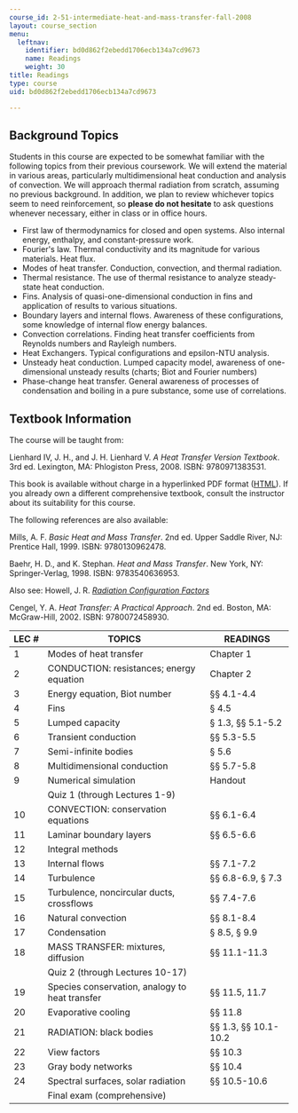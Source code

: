 ```yaml
---
course_id: 2-51-intermediate-heat-and-mass-transfer-fall-2008
layout: course_section
menu:
  leftnav:
    identifier: bd0d862f2ebedd1706ecb134a7cd9673
    name: Readings
    weight: 30
title: Readings
type: course
uid: bd0d862f2ebedd1706ecb134a7cd9673

---
```


Background Topics
-----------------

Students in this course are expected to be somewhat familiar with the following topics from their previous coursework. We will extend the material in various areas, particularly multidimensional heat conduction and analysis of convection. We will approach thermal radiation from scratch, assuming no previous background. In addition, we plan to review whichever topics seem to need reinforcement, so **please do not hesitate** to ask questions whenever necessary, either in class or in office hours.

*   First law of thermodynamics for closed and open systems. Also internal energy, enthalpy, and constant-pressure work.
*   Fourier's law. Thermal conductivity and its magnitude for various materials. Heat flux.
*   Modes of heat transfer. Conduction, convection, and thermal radiation.
*   Thermal resistance. The use of thermal resistance to analyze steady-state heat conduction.
*   Fins. Analysis of quasi-one-dimensional conduction in fins and application of results to various situations.
*   Boundary layers and internal flows. Awareness of these configurations, some knowledge of internal flow energy balances.
*   Convection correlations. Finding heat transfer coefficients from Reynolds numbers and Rayleigh numbers.
*   Heat Exchangers. Typical configurations and epsilon-NTU analysis.
*   Unsteady heat conduction. Lumped capacity model, awareness of one-dimensional unsteady results (charts; Biot and Fourier numbers)
*   Phase-change heat transfer. General awareness of processes of condensation and boiling in a pure substance, some use of correlations.

Textbook Information
--------------------

The course will be taught from:

Lienhard IV, J. H., and J. H. Lienhard V. _A Heat Transfer Version Textbook_. 3rd ed. Lexington, MA: Phlogiston Press, 2008. ISBN: 9780971383531.

This book is available without charge in a hyperlinked PDF format ([HTML](http://web.mit.edu/lienhard/www/ahtt.html)). If you already own a different comprehensive textbook, consult the instructor about its suitability for this course.

The following references are also available:

Mills, A. F. _Basic Heat and Mass Transfer_. 2nd ed. Upper Saddle River, NJ: Prentice Hall, 1999. ISBN: 9780130962478.

Baehr, H. D., and K. Stephan. _Heat and Mass Transfer_. New York, NY: Springer-Verlag, 1998. ISBN: 9783540636953.

Also see: Howell, J. R. _[Radiation Configuration Factors](https://web.engr.uky.edu/rtl/Catalog/)_ 

Cengel, Y. A. _Heat Transfer: A Practical Approach_. 2nd ed. Boston, MA: McGraw-Hill, 2002. ISBN: 9780072458930.

| LEC # | TOPICS | READINGS |
| --- | --- | --- |
| 1 | Modes of heat transfer | Chapter 1 |
| 2 | CONDUCTION: resistances; energy equation | Chapter 2 |
| 3 | Energy equation, Biot number | §§ 4.1-4.4 |
| 4 | Fins | § 4.5 |
| 5 | Lumped capacity | § 1.3, §§ 5.1-5.2 |
| 6 | Transient conduction | §§ 5.3-5.5 |
| 7 | Semi-infinite bodies | § 5.6 |
| 8 | Multidimensional conduction | §§ 5.7-5.8 |
| 9 | Numerical simulation | Handout |
| &nbsp; | Quiz 1 (through Lectures 1-9) | &nbsp; |
| 10 | CONVECTION: conservation equations | §§ 6.1-6.4 |
| 11 | Laminar boundary layers | §§ 6.5-6.6 |
| 12 | Integral methods | &nbsp; |
| 13 | Internal flows | §§ 7.1-7.2 |
| 14 | Turbulence | §§ 6.8-6.9, § 7.3 |
| 15 | Turbulence, noncircular ducts, crossflows | §§ 7.4-7.6 |
| 16 | Natural convection | §§ 8.1-8.4 |
| 17 | Condensation | § 8.5, § 9.9 |
| 18 | MASS TRANSFER: mixtures, diffusion | §§ 11.1-11.3 |
| &nbsp; | Quiz 2 (through Lectures 10-17) | &nbsp; |
| 19 | Species conservation, analogy to heat transfer | §§ 11.5, 11.7 |
| 20 | Evaporative cooling | §§ 11.8 |
| 21 | RADIATION: black bodies | §§ 1.3, §§ 10.1-10.2 |
| 22 | View factors | §§ 10.3 |
| 23 | Gray body networks | §§ 10.4 |
| 24 | Spectral surfaces, solar radiation | §§ 10.5-10.6 |
| &nbsp; | Final exam (comprehensive) |